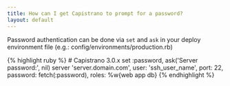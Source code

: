 ```yaml
---
title: How can I get Capistrano to prompt for a password?
layout: default
---
```


Password authentication can be done via `set` and `ask` in your deploy environment file (e.g.: config/environments/production.rb)

{% highlight ruby %}
    # Capistrano 3.0.x
		set :password, ask('Server password:', nil)
		server 'server.domain.com', user: 'ssh_user_name', port: 22, password: fetch(:password), roles: %w{web app db}
{% endhighlight %}
